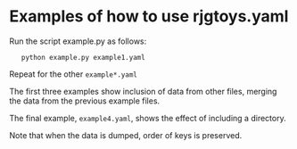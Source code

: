 # Examples of how to use rjgtoys.yaml

Run the script example.py as follows:

```
   python example.py example1.yaml
```

Repeat for the other `example*.yaml`

The first three examples show inclusion of data from other files,
merging the data from the previous example files.

The final example, `example4.yaml`, shows the effect of including
a directory.

Note that when the data is dumped, order of keys is preserved.

